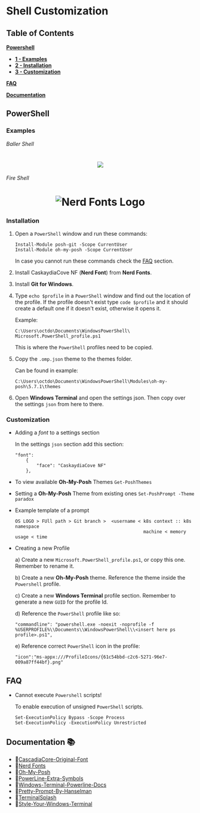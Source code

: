 # Shell Customization

## Table of Contents
[**Powershell**](#PowerShell)
  * [**1 - Examples**](#Examples)
  * [**2 - Installation**](#Installation)
  * [**3 - Customization**](#Customization)

[**FAQ**](#FAQ)

[**Documentation**](#Documentation)

## PowerShell 

### Examples

_Baller Shell_

<h1 align="center">
<img src="images/baller-shell.gif" />
</h1>

_Fire Shell_

<h1 align="center">
<img src="images/fire-shell.png" alt="Nerd Fonts Logo" />
</h1>

### Installation 

1. Open a `PowerShell` window and run these commands:
   
    ```
    Install-Module posh-git -Scope CurrentUser
    Install-Module oh-my-posh -Scope CurrentUser
    ```
    In case you cannot run these commands check the [FAQ](#FAQ) section.

2. Install CaskaydiaCove NF (**Nerd Font**) from **Nerd Fonts**.

3. Install **Git for Windows**.

5. Type `echo $profile` in a `PowerShell` window and find out the location of the
   profile. If the profile doesn't exist type `code $profile` and it should 
   create a default one if it doesn't exist, otherwise it opens it.

    Example: 
    ```
    C:\Users\octdo\Documents\WindowsPowerShell\
    Microsoft.PowerShell_profile.ps1
    ```
    This is where the `PowerShell` profiles need to be copied.

6. Copy the `.omp.json` theme to the themes folder.

   Can be found in example: 
   ```
   C:\Users\octdo\Documents\WindowsPowerShell\Modules\oh-my-posh\5.7.1\themes
   ```

7. Open **Windows Terminal** and open the settings json. Then copy over the settings
   `json` from here to there.
   
### Customization

* Adding a _font_ to a settings section

    In the settings `json` section add this section:

    ```
    "font": 
        {
            "face": "CaskaydiaCove NF"
        },
    ```

* To view available **Oh-My-Posh** Themes
    `Get-PoshThemes`
* Setting a **Oh-My-Posh** Theme from existing ones
    `Set-PoshPrompt -Theme paradox`


* Example template of a prompt
    ```
    OS LOGO > FUll path > Git branch >  <username < k8s context :: k8s namespace
                                                    machine < memory usage < time 
    ```

* Creating a new Profile

    a) Create a new `Microsoft.PowerShell_profile.ps1`, or copy this one. 
    Remember to rename it.

    b) Create a new **Oh-My-Posh** theme. Reference the theme inside the 
    `Powershell` profile.

    c) Create a new **Windows Terminal** profile section. Remember to generate a new `GUID` for the profile Id. 
    
    d) Reference the `PowerShell` profile like so:
    ```
    "commandline": "powershell.exe -noexit -noprofile -f %USERPROFILE%\\Documents\\WindowsPowerShell\\<insert here ps profile>.ps1",
    ```
    e) Reference correct `PowerShell` icon in the profile:
    ```
    "icon":"ms-appx:///ProfileIcons/{61c54bbd-c2c6-5271-96e7-009a87ff44bf}.png"
    ```

## FAQ 


* Cannot execute `Powershell` scripts!

    To enable execution of unsigned `PowerShell` scripts.
    ```
    Set-ExecutionPolicy Bypass -Scope Process
    Set-ExecutionPolicy -ExecutionPolicy Unrestricted
    ```

## Documentation :books:
* :link:[CascadiaCore-Original-Font](https://github.com/microsoft/cascadia-code "CascadiaCore-Original-Font")
* :link:[Nerd Fonts](https://www.nerdfonts.com/ "Nerd Fonts")
* :link:[Oh-My-Posh](https://ohmyposh.dev/ "Oh-My-Posh")
* :link:[PowerLine-Extra-Symbols](https://github.com/ryanoasis/powerline-extra-symbols "PowerLine-Extra-Symbols")
* :link:[Windows-Terminal-Powerline-Docs](https://docs.microsoft.com/en-us/windows/terminal/tutorials/powerline-setup "Windows-Terminal-Powerline-Docs")
* :link:[Pretty-Prompt-By-Hanselman](https://www.hanselman.com/blog/how-to-make-a-pretty-prompt-in-windows-terminal-with-powerline-nerd-fonts-cascadia-code-wsl-and-ohmyposh "Pretty-Prompt-By-Hanselman")
* :link:[TerminalSplash](https://terminalsplash.com/ "Terminal Splash")
* :link:[Style-Your-Windows-Terminal](https://medium.com/@hjgraca/style-your-windows-terminal-and-wsl2-like-a-pro-9a2e1ad4c9d0 "Style Your Windows Terminal")